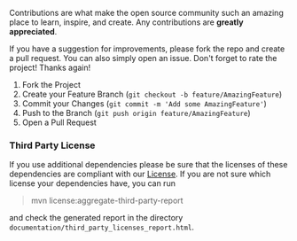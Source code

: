 Contributions are what make the open source community such an amazing place to learn, inspire, and create. Any contributions are **greatly appreciated**.

If you have a suggestion for improvements, please fork the repo and create a pull request. You can also simply open an issue.
Don't forget to rate the project! Thanks again!

1.  Fork the Project
2.  Create your Feature Branch (`git checkout -b feature/AmazingFeature`)
3.  Commit your Changes (`git commit -m 'Add some AmazingFeature'`)
4.  Push to the Branch (`git push origin feature/AmazingFeature`)
5.  Open a Pull Request


### Third Party License

If you use additional dependencies please be sure that the licenses of these dependencies are compliant with our [License](#license).
If you are not sure which license your dependencies have, you can run

> mvn license:aggregate-third-party-report

and check the generated report in the directory `documentation/third_party_licenses_report.html`.

